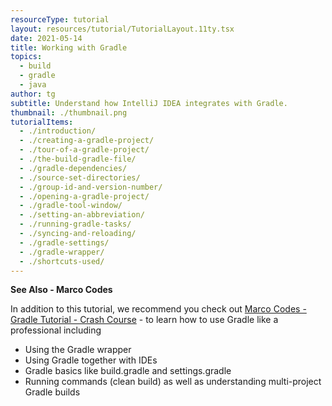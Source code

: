 ```yaml
---
resourceType: tutorial
layout: resources/tutorial/TutorialLayout.11ty.tsx
date: 2021-05-14
title: Working with Gradle
topics:
  - build
  - gradle
  - java
author: tg
subtitle: Understand how IntelliJ IDEA integrates with Gradle.
thumbnail: ./thumbnail.png
tutorialItems:
  - ./introduction/
  - ./creating-a-gradle-project/
  - ./tour-of-a-gradle-project/
  - ./the-build-gradle-file/
  - ./gradle-dependencies/
  - ./source-set-directories/
  - ./group-id-and-version-number/
  - ./opening-a-gradle-project/
  - ./gradle-tool-window/
  - ./setting-an-abbreviation/
  - ./running-gradle-tasks/
  - ./syncing-and-reloading/
  - ./gradle-settings/
  - ./gradle-wrapper/
  - ./shortcuts-used/
---
```


**See Also - Marco Codes**

In addition to this tutorial, we recommend you check out [Marco Codes - Gradle Tutorial - Crash Course](https://www.youtube.com/watch?v=gKPMKRnnbXU) - to learn how to use Gradle like a professional including

- Using the Gradle wrapper
- Using Gradle together with IDEs
- Gradle basics like build.gradle and settings.gradle
- Running commands (clean build) as well as understanding multi-project Gradle builds
